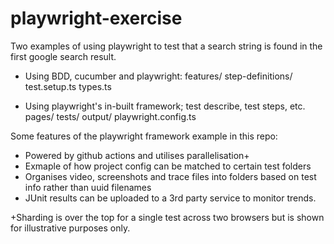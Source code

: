 # playwright-exercise

Two examples of using playwright to test that a search string is found in the first google search result.

* Using BDD, cucumber and playwright:
    features/
    step-definitions/
    test.setup.ts
    types.ts

* Using playwright's in-built framework; test describe, test steps, etc.
    pages/
    tests/
    output/
    playwright.config.ts

Some features of the playwright framework example in this repo:
* Powered by github actions and utilises parallelisation+
* Exmaple of how project config can be matched to certain test folders
* Organises video, screenshots and trace files into folders based on test info rather than uuid filenames
* JUnit results can be uploaded to a 3rd party service to monitor trends.

+Sharding is over the top for a single test across two browsers but is shown for illustrative purposes only.
